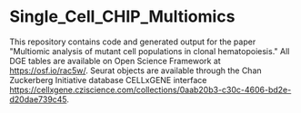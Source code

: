 # Single_Cell_CHIP_Multiomics

This repository contains code and generated output for the paper "Multiomic analysis of mutant cell populations in clonal hematopoiesis." All DGE tables are available on Open Science Framework at https://osf.io/rac5w/. Seurat objects are available through the Chan Zuckerberg Initiative database CELLxGENE interface https://cellxgene.cziscience.com/collections/0aab20b3-c30c-4606-bd2e-d20dae739c45.
